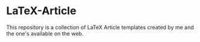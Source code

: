 # LaTeX-Article
This repository is a collection of LaTeX Article templates created by me and the one's available on the web.
